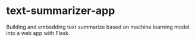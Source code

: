# text-summarizer-app
Building and embedding text summarize based on machine learning model into a web app with Flask.

